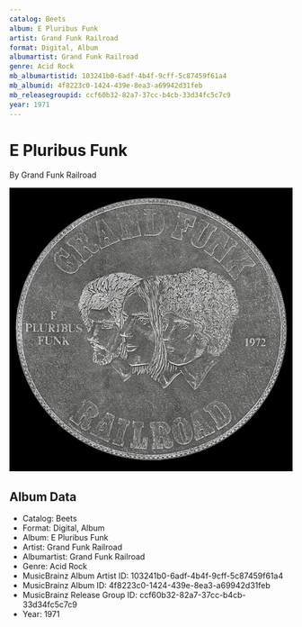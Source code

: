 ```yaml
---
catalog: Beets
album: E Pluribus Funk
artist: Grand Funk Railroad
format: Digital, Album
albumartist: Grand Funk Railroad
genre: Acid Rock
mb_albumartistid: 103241b0-6adf-4b4f-9cff-5c87459f61a4
mb_albumid: 4f8223c0-1424-439e-8ea3-a69942d31feb
mb_releasegroupid: ccf60b32-82a7-37cc-b4cb-33d34fc5c7c9
year: 1971
---
```


# E Pluribus Funk

By Grand Funk Railroad

![](../../assets/beetscovers/Grand_Funk_Railroad-E_Pluribus_Funk.jpg)

## Album Data

- Catalog: Beets
- Format: Digital, Album
- Album: E Pluribus Funk
- Artist: Grand Funk Railroad
- Albumartist: Grand Funk Railroad
- Genre: Acid Rock
- MusicBrainz Album Artist ID: 103241b0-6adf-4b4f-9cff-5c87459f61a4
- MusicBrainz Album ID: 4f8223c0-1424-439e-8ea3-a69942d31feb
- MusicBrainz Release Group ID: ccf60b32-82a7-37cc-b4cb-33d34fc5c7c9
- Year: 1971

